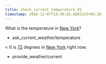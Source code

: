 ```yaml
---
title: check_current_temperature_01
timestamp: 2016-12-07T18:39:02.6881525+05:30
---
```


What is the temperature in [New York](city)?
* ask_current_weather/temperature

< It is [72](temperature) degrees in [New York](city) right now.
* provide_weather/current
